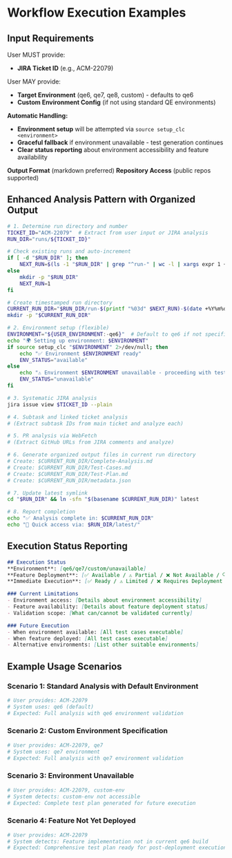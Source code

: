 # Workflow Execution Examples

## Input Requirements

User MUST provide:
- **JIRA Ticket ID** (e.g., ACM-22079) 

User MAY provide:
- **Target Environment** (qe6, qe7, qe8, custom) - defaults to qe6
- **Custom Environment Config** (if not using standard QE environments)

**Automatic Handling:**
- **Environment setup** will be attempted via `source setup_clc <environment>`
- **Graceful fallback** if environment unavailable - test generation continues
- **Clear status reporting** about environment accessibility and feature availability

**Output Format** (markdown preferred)
**Repository Access** (public repos supported)

## Enhanced Analysis Pattern with Organized Output

```bash
# 1. Determine run directory and number
TICKET_ID="ACM-22079"  # Extract from user input or JIRA analysis
RUN_DIR="runs/${TICKET_ID}"

# Check existing runs and auto-increment
if [ -d "$RUN_DIR" ]; then
    NEXT_RUN=$(ls -1 "$RUN_DIR" | grep "^run-" | wc -l | xargs expr 1 +)
else
    mkdir -p "$RUN_DIR"
    NEXT_RUN=1
fi

# Create timestamped run directory
CURRENT_RUN_DIR="$RUN_DIR/run-$(printf "%03d" $NEXT_RUN)-$(date +%Y%m%d-%H%M)"
mkdir -p "$CURRENT_RUN_DIR"

# 2. Environment setup (flexible)
ENVIRONMENT="${USER_ENVIRONMENT:-qe6}"  # Default to qe6 if not specified
echo "🌍 Setting up environment: $ENVIRONMENT"
if source setup_clc "$ENVIRONMENT" 2>/dev/null; then
    echo "✅ Environment $ENVIRONMENT ready"
    ENV_STATUS="available"
else
    echo "⚠️ Environment $ENVIRONMENT unavailable - proceeding with test generation"
    ENV_STATUS="unavailable"
fi

# 3. Systematic JIRA analysis
jira issue view $TICKET_ID --plain

# 4. Subtask and linked ticket analysis
# (Extract subtask IDs from main ticket and analyze each)

# 5. PR analysis via WebFetch
# (Extract GitHub URLs from JIRA comments and analyze)

# 6. Generate organized output files in current run directory
# Create: $CURRENT_RUN_DIR/Complete-Analysis.md
# Create: $CURRENT_RUN_DIR/Test-Cases.md  
# Create: $CURRENT_RUN_DIR/Test-Plan.md
# Create: $CURRENT_RUN_DIR/metadata.json

# 7. Update latest symlink
cd "$RUN_DIR" && ln -sfn "$(basename $CURRENT_RUN_DIR)" latest

# 8. Report completion
echo "✅ Analysis complete in: $CURRENT_RUN_DIR"
echo "📂 Quick access via: $RUN_DIR/latest/"
```

## Execution Status Reporting

```markdown
## Execution Status
**Environment**: [qe6/qe7/custom/unavailable]
**Feature Deployment**: [✅ Available / ⚠️ Partial / ❌ Not Available / 🔍 Unknown]
**Immediate Execution**: [✅ Ready / ⚠️ Limited / ❌ Requires Deployment / 🌍 Requires Environment]

### Current Limitations
- Environment access: [Details about environment accessibility]
- Feature availability: [Details about feature deployment status]
- Validation scope: [What can/cannot be validated currently]

### Future Execution
- When environment available: [All test cases executable]
- When feature deployed: [All test cases executable]  
- Alternative environments: [List other suitable environments]
```

## Example Usage Scenarios

### Scenario 1: Standard Analysis with Default Environment
```bash
# User provides: ACM-22079
# System uses: qe6 (default)
# Expected: Full analysis with qe6 environment validation
```

### Scenario 2: Custom Environment Specification
```bash
# User provides: ACM-22079, qe7
# System uses: qe7 environment
# Expected: Full analysis with qe7 environment validation
```

### Scenario 3: Environment Unavailable
```bash
# User provides: ACM-22079, custom-env
# System detects: custom-env not accessible
# Expected: Complete test plan generated for future execution
```

### Scenario 4: Feature Not Yet Deployed
```bash
# User provides: ACM-22079
# System detects: Feature implementation not in current qe6 build
# Expected: Comprehensive test plan ready for post-deployment execution
```
